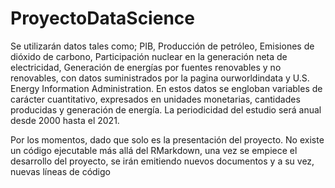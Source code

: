 # ProyectoDataScience

Se utilizarán datos tales como; PIB, Producción de petróleo, Emisiones de dióxido de carbono, Participación nuclear en la generación neta de electricidad, Generación de energías por fuentes renovables y no renovables, con datos suministrados por la pagina ourworldindata y U.S. Energy Information Administration. En estos datos se engloban variables de carácter cuantitativo, expresados en unidades monetarias, cantidades producidas y generación de energía. La periodicidad del estudio será anual desde 2000 hasta el 2021.

Por los momentos, dado que solo es la presentación del proyecto. No existe un código ejecutable más allá del RMarkdown, una vez se empiece el desarrollo del proyecto, se irán emitiendo nuevos documentos y a su vez, nuevas líneas de código 
